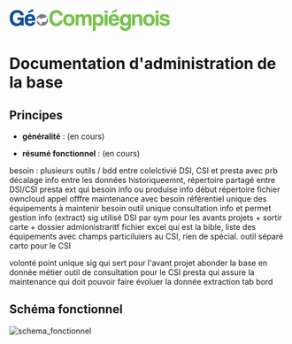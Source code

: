 ![picto](/doc/img/Logo_web-GeoCompiegnois.png)

# Documentation d'administration de la base #

## Principes
  * **généralité** :
(en cours)
 
 * **résumé fonctionnel** :
(en cours)

besoin : 
plusieurs outils / bdd entre colelctivié DSI, CSI et presta avec prb décalage info entre les données
historiqueemnt, répertoire partagé entre DSI/CSI
presta ext qui besoin info ou produise info
début répertoire fichier owncloud
appel offfre maintenance avec besoin référentiel unique des équipements à maintenir
besoin outil unique consultation info et permet gestion info (extract)
sig utilisé DSI par sym pour les avants projets + sortir carte + dossier admionistraritf
fichier excel qui est la bible, liste des équipements avec champs particiluiers
au CSI, rien de spécial. outil séparé carto pour le CSI

volonté point unique sig qui sert pour l'avant projet
abonder la base en donnée métier
outil de consultation pour le CSI
presta qui assure la maintenance qui doit pouvoir faire évoluer la donnée
extraction tab bord

## Schéma fonctionnel

![schema_fonctionnel](img/schema_fonctionnel_amt_fon_eco.png)
